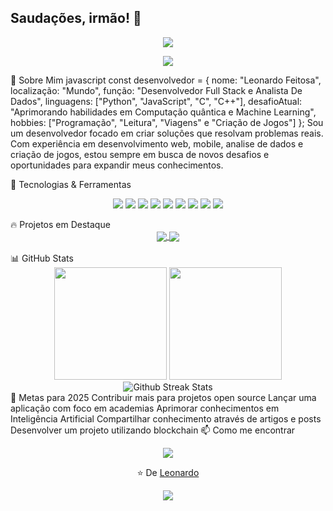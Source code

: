 ## Saudações, irmão! 👋
<div align="center"> <img src="https://readme-typing-svg.herokuapp.com/?lines=Desenvolvedor+Full+Stack;Analista+De+Dados;Entusiasta+de+Tecnologia;Desenvolvedor+De+Jogos&font=Fira%20Code&center=true&width=380&height=50"> </div> <p align="center"> <a href="https://www.linkedin.com/in/leonardo-feitosadev/"><img src="https://img.shields.io/badge/-LinkedIn-0e76a8?style=flat-square&logo=Linkedin&logoColor=white" /></a> </p>
💫 Sobre Mim
javascript
const desenvolvedor = {
  nome: "Leonardo Feitosa",
  localização: "Mundo",
  função: "Desenvolvedor Full Stack e Analista De Dados",
  linguagens: ["Python", "JavaScript", "C", "C++"],
  desafioAtual: "Aprimorando habilidades em Computação quântica e Machine Learning",
  hobbies: ["Programação", "Leitura", "Viagens" e "Criação de Jogos"]
};
Sou um desenvolvedor focado em criar soluções que resolvam problemas reais. Com experiência em desenvolvimento web, mobile, analise de dados e criação de jogos, estou sempre em busca de novos desafios e oportunidades para expandir meus conhecimentos.

🚀 Tecnologias & Ferramentas
<p align="center"> <img src="https://img.shields.io/badge/JavaScript-F7DF1E?style=for-the-badge&logo=javascript&logoColor=black" /> <img src="https://img.shields.io/badge/TypeScript-007ACC?style=for-the-badge&logo=typescript&logoColor=white" /> <img src="https://img.shields.io/badge/React-20232A?style=for-the-badge&logo=react&logoColor=61DAFB" /> <img src="https://img.shields.io/badge/Node.js-339933?style=for-the-badge&logo=nodedotjs&logoColor=white" /> <img src="https://img.shields.io/badge/Python-3776AB?style=for-the-badge&logo=python&logoColor=white" /> <img src="https://img.shields.io/badge/MySQL-4479A1?style=for-the-badge&logo=mysql&logoColor=white" /> <img src="https://img.shields.io/badge/Docker-2CA5E0?style=for-the-badge&logo=docker&logoColor=white" /> <img src="https://img.shields.io/badge/Git-F05032?style=for-the-badge&logo=git&logoColor=white" /> <img src="https://img.shields.io/badge/AWS-232F3E?style=for-the-badge&logo=amazon-aws&logoColor=white" /> </p>
🔥 Projetos em Destaque
<div align="center"> <a href="https://github.com/Leonzuka/frutosdovale"> <img align="center" src="https://github-readme-stats.vercel.app/api/pin/?username=Leonzuka&repo=frutosdovale&theme=dracula" /> </a> <a href="https://github.com/Leonzuka/flask"> <img align="center" src="https://github-readme-stats.vercel.app/api/pin/?username=Leonzuka&repo=flask&theme=dracula" /> </a> </div> <br/>
📊 GitHub Stats
<div align="center"> <img height="180em" src="https://github-readme-stats.vercel.app/api?username=Leonzuka&show_icons=true&theme=dracula&include_all_commits=true&count_private=true"/> <img height="180em" src="https://github-readme-stats.vercel.app/api/top-langs/?username=Leonzuka&layout=compact&langs_count=7&theme=dracula"/> </div> <div align="center"> <img src="https://github-readme-streak-stats.herokuapp.com/?user=Leonzuka&theme=dracula" alt="Github Streak Stats"> </div>
🎯 Metas para 2025
 Contribuir mais para projetos open source
 Lançar uma aplicação com foco em academias
 Aprimorar conhecimentos em Inteligência Artificial
 Compartilhar conhecimento através de artigos e posts
 Desenvolver um projeto utilizando blockchain
📫 Como me encontrar
<p align="center"> <a href="mailto:leonardofeitosa789@gmail.com"><img src="https://img.shields.io/badge/Email-D14836?style=for-the-badge&logo=gmail&logoColor=white" /></a> </p>
<div align="center"> <p>⭐️ De <a href="https://github.com/Leonzuka">Leonardo</a></p> <img src="https://komarev.com/ghpvc/?username=Leonzuka&color=blueviolet&style=flat-square&label=Visualizações+do+perfil" /> </div>
